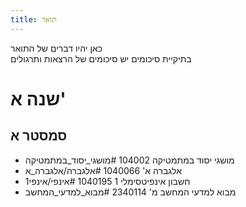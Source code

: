 ```yaml
---
title: תואר
---
```


כאן יהיו דברים של התואר  
בתיקיית סיכומים יש סיכומים של הרצאות ותרגולים  
# שנה א'
## סמסטר א

- מושגי יסוד במתמטיקה 104002 #מושגי_יסוד_במתמטיקה
- אלגברה א' 1040066 #אלגברה/אלגברה_א 
- חשבון אינפיטסימלי 1 1040195 #אינפי/אינפי1 
- מבוא למדעי המחשב מ' 2340114 #מבוא_למדעי_המחשב 